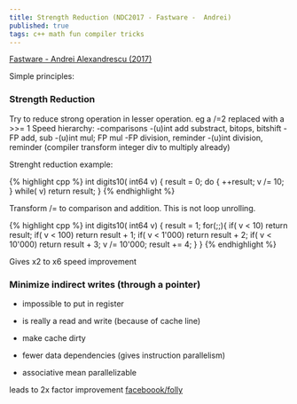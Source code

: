 ```yaml
---
title: Strength Reduction (NDC2017 - Fastware -  Andrei)
published: true
tags: c++ math fun compiler tricks
---
```

[Fastware - Andrei Alexandrescu (2017)](https://www.youtube.com/watch?v=o4-CwDo2zpg)

Simple principles:

### Strength Reduction
Try to reduce strong operation in lesser operation.
eg a /=2 replaced with a >>= 1
Speed hierarchy:
-comparisons
-(u)int add substract, bitops, bitshift
-FP add, sub
-(u)int mul; FP mul
-FP division, reminder
-(u)int division, reminder  (compiler transform integer div to multiply already)

Strenght reduction example:

{% highlight cpp %}
int digits10( int64 v) {
    result = 0;
    do {
        ++result;
        v /= 10;
    } while( v)
    return result;
}
{% endhighlight %}

Transform /= to comparison and addition.
This is not loop unrolling.

{% highlight cpp %}
int digits10( int64 v) {
    result = 1;
    for(;;){
        if( v <     10) return result;
        if( v <    100) return result + 1;
        if( v <  1'000) return result + 2;
        if( v < 10'000) return result + 3;
        v /= 10'000;
        result += 4;
    } 
}
{% endhighlight %}

Gives x2 to x6 speed improvement

### Minimize indirect writes (through a pointer)

- impossible to put in register
- is really a read and write (because of cache line)
- make cache dirty


- fewer data dependencies (gives instruction parallelism)
- associative mean parallelizable

leads to  2x factor improvement
[faceboook/folly](https://github.com/facebook/folly)
